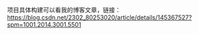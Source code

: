 项目具体构建可以看我的博客文章，链接：https://blog.csdn.net/2302_80253020/article/details/145367527?spm=1001.2014.3001.5501
